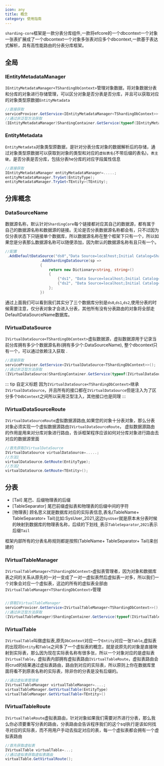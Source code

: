 ```yaml
---
icon: any
title: 概念
category: 使用指南
---
```


`sharding-core`框架是一款分表分库组件,一款将efcore的一个dbcontext一个对象一张表扩展成了一个dbcontext一个对象多张表对应多个dbcontext,一款基于表达式解析，具有高性能路由的分表分库框架。

## 全局

### IEntityMetadataManager
`IEntityMetadataManager<TShardingDbContext>`管理对象数据，将对象数据分表和分库的对象进行存储管理，可以区分对象是否分表是否分库，并且可以获取对应的对象类型原数据`EntityMetadata`

```csharp
//直接获取
serviceProvicer.GetService<IEntityMetadataManager<TShardingDbContext>>();
//通过非泛型方法获取
(IEntityMetadataManager)ShardingContainer.GetService(typeof(IEntityMetadataManager<>).GetGenericType0(shardingDbContext.GetType()));
```
### EntityMetadata
`EntityMetadata`对象类型原数据，是针对分表分库对象的数据解析后的存储，通过对象类型原数据可以获取到对象的类型和对应的`虚拟表名`(不带后缀的表名)，`表主键`，是否分表是否分库，包括分表he分库的对应字段属性信息
```csharp
//直接获取
IEntityMetadataManager entityMetadataManager=.....;
entityMetadataManager.TryGet(EntityType);
entityMetadataManager.TryGet<TEntity>(TEntity);
```



## 分库概念

### DataSourceName
数据源名称，默认针对`ShardingCore`每个链接都对应其自己的数据源，都有属于自己的数据源名称和数据源的链接。无论是否分表数据源名称都会有，只不过因为仅分表状态下只链接单个数据库，所以数据源名称在整个框架下只有一个，所以如果您是分表那么数据源名称可以随便添加，因为默认的数据源名称有且只有一个。
```csharp
//配置
 .AddDefaultDataSource("ds0","Data Source=localhost;Initial Catalog=ShardingCoreDBxx0;Integrated Security=True;")
                .AddShardingDataSource(sp =>
                {
                    return new Dictionary<string, string>()
                    {
                        {"ds1", "Data Source=localhost;Initial Catalog=ShardingCoreDBxx1;Integrated Security=True;"},
                        {"ds2", "Data Source=localhost;Initial Catalog=ShardingCoreDBxx2;Integrated Security=True;"},
                    };
                })
```
通过上面我们可以看到我们其实分了三个数据库分别是`ds0`,`ds1`,`ds2`,使用分表的时候需要注意，仅分表对象才会进入分表，其他所有没有分表路由的对象将全部走DefaultDataSourceName数据库。

### IVirtualDataSource

`IVirtualDataSource<TShardingDbContext>`虚拟数据源，虚拟数据源用于记录当前分库拥有多少个数据源名称(拥有多少个:DataSourceName),
整个dbcontext只有一个，可以通过依赖注入获取 .
```csharp
//直接获取
serviceProvicer.GetService<IVirtualDataSource<TShardingDbContext>>();
//通过非泛型方法获取
(IVirtualDataSource)ShardingContainer.GetService(typeof(IVirtualDataSource<>).GetGenericType0(shardingDbContext.GetType()));
```

::: tip 自定义标题
因为`IVirtualDataSource<TShardingDbContext>`继承`IVirtualDataSource`，并且所有的接口都在`IVirtualDataSource`但是注入为了区分多个`DdbContext`之间所以采用泛型注入，其他接口也是同理
:::


### IVirtualDataSourceRoute

`IVirtualDataSourceRoute`虚拟数据源路由,如果您的对象十分表对象，那么分表对象必须实现一个虚拟数据源路由`IVirtualDataSourceRoute`，
虚拟数据源路由的作用是用来对分库对象进行路由，告诉框架程序应该如何对分库对象进行路由去对应的数据源里面
```csharp
//首先获取IVirtualDataSource
IVirtualDataSource virtualDataSource=.....;
//方法1
virtualDataSource.GetRoute(EntityType);
//方法2
virtualDataSource.GetRoute<TEntity>();
```



## 分表

- [Tail]
  尾巴、后缀物理表的后缀
- [TableSeparator]
  尾巴前缀虚拟表和物理表的后缀中间的字符
- [物理表]
  顾名思义就是数据库对应的实际表信息,表名(TableName+ TableSeparator+ Tail)比如:SysUser_2021,这边`SysUser`就是原本未分表时候的映射到数据库的物理表名称，后续的下划线`_`表示`TableSeparator`,`2021`表示后缀`Tail`

框架内部所有的分表名称规则都是按照(TableName+ TableSeparator+ Tail)来创建的

### IVirtualTableManager
`IVirtualTableManager<TShardingDbContext>`虚拟表管理者，因为对象和数据库表之间的关系从原先的一对一变成了一对一虚拟表然后虚拟表一对多，所以我们一个对象会对应一个虚拟表，这边的所有的虚拟表全部由`IVirtualTableManager<TShardingDbContext>`管理
```csharp

//获取IVirtualTableManager
serviceProvicer.GetService<IVirtualTableManager<TShardingDbContext>>();
//通过非泛型方法获取
(IVirtualTableManager)ShardingContainer.GetService(typeof(IVirtualTableManager<>).GetGenericType0(shardingDbContext.GetType()));
```

### IVirtualTable

`IVirtualTable`叫做虚拟表,原先`DbContext`对应一个`Entity`对应一张`Table`,虚拟表的出现将`Entity`和`Table`之间多了一个虚拟表的概念，就是说原先的对象是直接映射到实际表，那么因为现在实际表名称有很多张，所以一个对象对应的是虚拟表`IVirtualTable`，虚拟表内部拥有虚拟表路由`IVirtualTableRoute`，虚拟表路由会将crud的结果通过虚拟表路由，路由到对应的实际表，所以原则上你在数据库里面将看不到原表名称的实际表，除非你的分表是没有后缀的。
```csharp
//通过虚拟表管理者
IVirtualTableManager virtualTableManager=....;
virtualTableManager.GetVirtualTable(EntityType)
virtualTableManager.GetVirtualTable<TEntity>()

```

### IVirtualTableRoute
`IVirtualTableRoute`虚拟表路由，针对对象如果我们需要对齐进行分表，那么我么你必须要重写分表的路由，分表路由会告诉程序我们的这个sql执行是该如何找寻对应的实际表，而不用用户手动去指定对应的表，每一个虚拟表都会拥有一个虚拟表路由
```csharp
//首先获取虚拟表
IVirtualTable virtualTable=...;
//通过虚拟表获取虚拟表路由
virtualTable.GetVirtualRoute();
```
